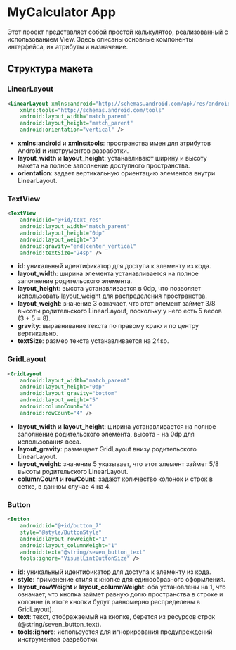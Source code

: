# MyCalculator App

Этот проект представляет собой простой калькулятор, реализованный с использованием View. Здесь описаны основные компоненты интерфейса, их атрибуты и назначение.

## Структура макета

### LinearLayout

```xml
<LinearLayout xmlns:android="http://schemas.android.com/apk/res/android"
    xmlns:tools="http://schemas.android.com/tools"
    android:layout_width="match_parent"
    android:layout_height="match_parent"
    android:orientation="vertical" />
```

- **xmlns:android** и **xmlns:tools**: пространства имен для атрибутов Android и инструментов разработки.
- **layout_width** и **layout_height**: устанавливают ширину и высоту макета на полное заполнение доступного пространства.
- **orientation**: задает вертикальную ориентацию элементов внутри LinearLayout.

### TextView

```xml
<TextView
    android:id="@+id/text_res"
    android:layout_width="match_parent"
    android:layout_height="0dp"
    android:layout_weight="3"
    android:gravity="end|center_vertical"
    android:textSize="24sp" />
```

- **id**: уникальный идентификатор для доступа к элементу из кода.
- **layout_width**: ширина элемента устанавливается на полное заполнение родительского элемента.
- **layout_height**: высота устанавливается в 0dp, что позволяет использовать layout_weight для распределения пространства.
- **layout_weight**: значение 3 означает, что этот элемент займет 3/8 высоты родительского LinearLayout, поскольку у него есть 5 весов (3 + 5 = 8).
- **gravity**: выравнивание текста по правому краю и по центру вертикально.
- **textSize**: размер текста устанавливается на 24sp.

### GridLayout

```xml
<GridLayout
    android:layout_width="match_parent"
    android:layout_height="0dp"
    android:layout_gravity="bottom"
    android:layout_weight="5"
    android:columnCount="4"
    android:rowCount="4" />
```

- **layout_width** и **layout_height**: ширина устанавливается на полное заполнение родительского элемента, высота - на 0dp для использования веса.
- **layout_gravity**: размещает GridLayout внизу родительского LinearLayout.
- **layout_weight**: значение 5 указывает, что этот элемент займет 5/8 высоты родительского LinearLayout.
- **columnCount** и **rowCount**: задают количество колонок и строк в сетке, в данном случае 4 на 4.

### Button

```xml
<Button
    android:id="@+id/button_7"
    style="@style/ButtonStyle"
    android:layout_rowWeight="1"
    android:layout_columnWeight="1"
    android:text="@string/seven_button_text"
    tools:ignore="VisualLintButtonSize" />
```

- **id**: уникальный идентификатор для доступа к элементу из кода.
- **style**: применение стиля к кнопке для единообразного оформления.
- **layout_rowWeight** и **layout_columnWeight**: оба установлены на 1, что означает, что кнопка займет равную долю пространства в строке и колонне (в итоге кнопки будут равномерно распределены в GridLayout).
- **text**: текст, отображаемый на кнопке, берется из ресурсов строк (@string/seven_button_text).
- **tools:ignore**: используется для игнорирования предупреждений инструментов разработки.